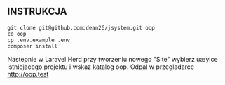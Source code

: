 ## INSTRUKCJA

```ssh
git clone git@github.com:dean26/jsystem.git oop
cd oop
cp .env.example .env
composer install
```

Nastepnie w Laravel Herd przy tworzeniu nowego "Site" wybierz uæyice istniejacego projektu i wskaz katalog oop. Odpal w przegladarce http://oop.test
